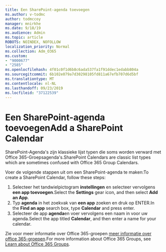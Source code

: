 ```yaml
---
title: Een SharePoint-agenda toevoegen
ms.author: v-todmc
author: todmccoy
manager: mnirkhe
ms.date: 9/18/19
ms.audience: Admin
ms.topic: article
ROBOTS: NOINDEX, NOFOLLOW
localization_priority: Normal
ms.collection: Adm_O365
ms.custom:
- "9000677"
- "2585"
ms.openlocfilehash: 4f01c0f1d6b8c6ada537fa1f91ddec1edabb804a
ms.sourcegitcommit: 6b102e079a7d30298105fd811a67efb707d6d5bf
ms.translationtype: MT
ms.contentlocale: nl-NL
ms.lasthandoff: 09/23/2019
ms.locfileid: "37122539"
---
```

# <a name="add-a-sharepoint-calendar"></a><span data-ttu-id="71fe1-102">Een SharePoint-agenda toevoegen</span><span class="sxs-lookup"><span data-stu-id="71fe1-102">Add a SharePoint Calendar</span></span>

<span data-ttu-id="71fe1-103">SharePoint-Agenda's zijn klassieke lijst typen die soms worden verward met Office 365-Groepsagenda's.</span><span class="sxs-lookup"><span data-stu-id="71fe1-103">SharePoint Calendars are classic list types which are sometimes confused with Office 365 Group Calendars.</span></span>
 
<span data-ttu-id="71fe1-104">Voer de volgende stappen uit om een SharePoint-agenda te maken:</span><span class="sxs-lookup"><span data-stu-id="71fe1-104">To create a SharePoint Calendar, follow these steps:</span></span>
 
1.  <span data-ttu-id="71fe1-105">Selecteer het tandwielpictogram **instellingen** en selecteer vervolgens **een app toevoegen**.</span><span class="sxs-lookup"><span data-stu-id="71fe1-105">Select the **Settings** gear icon, and then select **Add an App**.</span></span>
2.  <span data-ttu-id="71fe1-106">Typ **agenda** in het zoekvak van **een app** zoeken en druk op ENTER.</span><span class="sxs-lookup"><span data-stu-id="71fe1-106">In the **Find an app** search box, type **Calendar** and press enter.</span></span>
3.  <span data-ttu-id="71fe1-107">Selecteer de app **agenda**en voer vervolgens een naam in voor uw agenda.</span><span class="sxs-lookup"><span data-stu-id="71fe1-107">Select the app titled **Calendar**, and then enter a name for your calendar.</span></span>

<span data-ttu-id="71fe1-108">Zie voor meer informatie over Office 365-groepen [meer informatie over office 365-groepen](https://support.office.com/article/Learn-about-Office-365-groups-b565caa1-5c40-40ef-9915-60fdb2d97fa2).</span><span class="sxs-lookup"><span data-stu-id="71fe1-108">For more information about Office 365 Groups, see [Learn about Office 365 Groups](https://support.office.com/article/Learn-about-Office-365-groups-b565caa1-5c40-40ef-9915-60fdb2d97fa2).</span></span>

